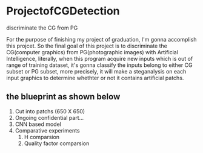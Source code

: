 # ProjectofCGDetection
discriminate the CG from PG

  For the purpose of finishing my project of graduation, I'm gonna accomplish this projcet. So the final goal of this project is to discriminate the CG(computer graphics) from PG(photographic images) with Artificial Intelligence, literally, when this program acquire new inputs which is out of range of training dataset, it's gonna classify the inputs belong to either CG subset or PG subset, more precisely, it will make a steganalysis on each input graphics to determine whethter or not it contains artificial patchs.
  
  the blueprint as shown below
  ----------------------------
1. Cut into patchs (650 X 650)
2. Ongoing confidential part...
1. CNN based model
2. Comparative experiments
    1. H comparsion
    2. Quality factor comparsion
